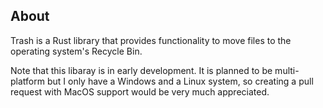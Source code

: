## About

Trash is a Rust library that provides functionality to move files to the operating system's Recycle Bin.

Note that this libaray is in early development. It is planned to be multi-platform but I only have a Windows and a Linux system, so creating a pull request with MacOS support would be very much appreciated.